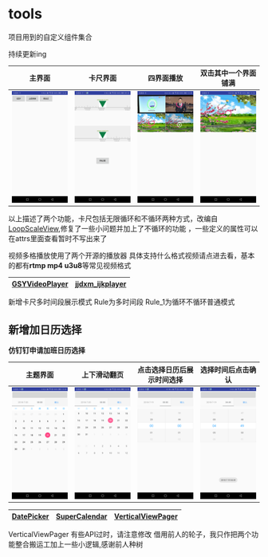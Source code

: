 # tools
项目用到的自定义组件集合

持续更新ing


|主界面|卡尺界面|四界面播放|双击其中一个界面铺满|
|--|--|--|--|
|![](https://github.com/KingZD/Resource/blob/master/tools/device-2018-07-10-133316.png?raw=true)|![](https://github.com/KingZD/Resource/blob/master/tools/device-2018-07-13-092205.png?raw=true)|![](https://github.com/KingZD/Resource/blob/master/tools/device-2018-07-10-133405.png?raw=true)|![](https://github.com/KingZD/Resource/blob/master/tools/device-2018-07-10-133417.png?raw=true)|


以上描述了两个功能，卡尺包括无限循环和不循环两种方式，改编自[LoopScaleView](https://github.com/PandaQAQ/LoopScale/blob/master/loopscaleview/src/main/java/com/pandaq/loopscaleview/LoopScaleView.java),修复了一些小问题并加上了不循环的功能 ，一些定义的属性可以在attrs里面查看暂时不写出来了

视频多格播放使用了两个开源的播放器 具体支持什么格式视频请点进去看，基本的都有**rtmp mp4 u3u8**等常见视频格式

|[GSYVideoPlayer](https://github.com/CarGuo/GSYVideoPlayer)|[jjdxm_ijkplayer](https://github.com/jjdxmashl/jjdxm_ijkplayer)|
|--|--|


新增卡尺多时间段展示模式 Rule为多时间段 Rule_1为循环不循环普通模式



## 新增加日历选择
**仿钉钉申请加班日历选择**

|主题界面|上下滑动翻页|点击选择日历后展示时间选择|选择时间后点击确认|
|--|--|--|--|
|![](https://github.com/KingZD/Resource/blob/master/tools/device-2018-07-20-105759.png?raw=true)|![](https://github.com/KingZD/Resource/blob/master/tools/device-2018-07-20-105829.png?raw=true)|![](https://github.com/KingZD/Resource/blob/master/tools/device-2018-07-20-105855.png?raw=true)|![](https://github.com/KingZD/Resource/blob/master/tools/device-2018-07-20-105924.png?raw=true)|

|[DatePicker](https://github.com/ycuwq/DatePicker)|[SuperCalendar](https://github.com/MagicMashRoom/SuperCalendar)|[VerticalViewPager](https://github.com/castorflex/VerticalViewPager)
|--|--|--|


VerticalViewPager 有些API过时，请注意修改
借用前人的轮子，我只作把两个功能整合搬运工加上一些小逻辑,感谢前人种树

